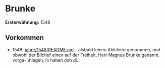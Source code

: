 # Brunke

**Ersterwähnung:** 1548

## Vorkommen
- 1548: [jahre/1548/README.md](../jahre/1548/README.md) – alsbald
ſeinen Abſchied genommen, und obwohl der Biſchof einen
auf der Freiheit, Herr Magnus Brunke genannt, vorge-
\hlagen, ſo haben doh di...
